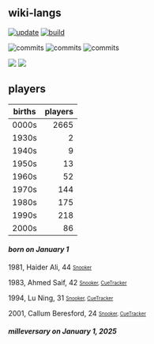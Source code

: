 ## wiki-langs
[![update](https://github.com/dreamerminsk/wiki-langs/actions/workflows/update-tables.yml/badge.svg)](https://github.com/dreamerminsk/wiki-langs/actions/workflows/update-tables.yml)
[![build](https://github.com/dreamerminsk/wiki-langs/actions/workflows/build.yml/badge.svg)](https://github.com/dreamerminsk/wiki-langs/actions/workflows/build.yml)

![commits](https://img.shields.io/github/commit-activity/y/dreamerminsk/wiki-langs)
![commits](https://img.shields.io/github/commit-activity/m/dreamerminsk/wiki-langs)
![commits](https://img.shields.io/github/commit-activity/w/dreamerminsk/wiki-langs)

![](https://img.shields.io/github/languages/code-size/dreamerminsk/wiki-langs)
![](https://img.shields.io/github/repo-size/dreamerminsk/wiki-langs)

## players
| births | players |
| :----: | ------: |
| 0000s | 2665 |
| 1930s | 2 |
| 1940s | 9 |
| 1950s | 13 |
| 1960s | 52 |
| 1970s | 144 |
| 1980s | 175 |
| 1990s | 218 |
| 2000s | 86 |

#### ***born on January  1***
1981, Haider Ali, 44 <sub><sup>[Snooker](http://www.snooker.org/res/index.asp?player=2354)</sup></sub>

1983, Ahmed Saif, 42 <sub><sup>[Snooker](http://www.snooker.org/res/index.asp?player=98), [CueTracker](http://cuetracker.net/Players/ahmed-saif/)</sup></sub>

1994, Lu Ning, 31 <sub><sup>[Snooker](http://www.snooker.org/res/index.asp?player=908), [CueTracker](http://cuetracker.net/Players/lu-ning/)</sup></sub>

2001, Callum Beresford, 24 <sub><sup>[Snooker](http://www.snooker.org/res/index.asp?player=2392), [CueTracker](http://cuetracker.net/Players/callum-beresford/)</sup></sub>


#### ***milleversary on January  1, 2025***



